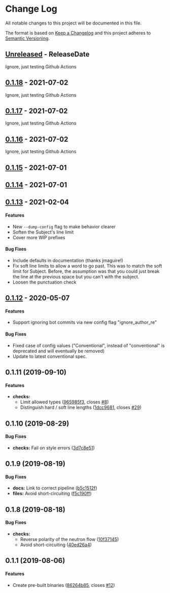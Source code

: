 # Change Log
All notable changes to this project will be documented in this file.

The format is based on [Keep a Changelog](http://keepachangelog.com/)
and this project adheres to [Semantic Versioning](http://semver.org/).

<!-- next-header -->
## [Unreleased] - ReleaseDate

Ignore, just testing Github Actions

## [0.1.18] - 2021-07-02

Ignore, just testing Github Actions

## [0.1.17] - 2021-07-02

Ignore, just testing Github Actions

## [0.1.16] - 2021-07-02

Ignore, just testing Github Actions

## [0.1.15] - 2021-07-01

## [0.1.14] - 2021-07-01

## [0.1.13] - 2021-02-04

#### Features

* New `--dump-config` flag to make behavior clearer
* Soften the Subject's line limit
* Cover more WIP prefixes

#### Bug Fixes

* Include defaults in documentation (thanks jmaguire!)
* Fix soft line limits to allow a word to go past.  This was to match the soft
  limit for Subject.  Before, the assumption was that you could just break the
  line at the previous space but you can't with the subject.
* Loosen the punctuation check

## [0.1.12] - 2020-05-07

#### Features

* Support ignoring bot commits via new config flag "ignore_author_re"

#### Bug Fixes

* Fixed case of config values ("Conventional", instead of "conventional" is deprecated and will eventually be removed)
* Update to latest conventional spec.


## 0.1.11 (2019-09-10)

#### Features

* **checks:**
  *  Limit allowed types ([965985f3](https://github.com/crate-ci/committed/commit/965985f3dcd616a36f65e981ee3973b6ca1524fc), closes [#8](https://github.com/crate-ci/committed/issues/8))
  *  Distinguish hard / soft line lengths ([1dcc9681](https://github.com/crate-ci/committed/commit/1dcc96813e0301928431cc164c464262117464bb), closes [#29](https://github.com/crate-ci/committed/issues/29))


## 0.1.10 (2019-08-29)

#### Bug Fixes

* **checks:**  Fail on style errors ([3d7c8e51](https://github.com/crate-ci/committed/commit/3d7c8e5119e16f9af71f9b643b131d1f644398a4))


## 0.1.9 (2019-08-19)

#### Bug Fixes

* **docs:**  Link to correct pipeline ([b5c1512f](https://github.com/crate-ci/committed/commit/b5c1512f0739c980559eb2eceed06c8b511ab99a))
* **files:**  Avoid short-circuiting ([f5c190ff](https://github.com/crate-ci/committed/commit/f5c190ff0fdd7adddc882f4b04a41cb6334cc26f))


## 0.1.8 (2019-08-18)

#### Bug Fixes

* **checks:**
  *  Reverse polarity of the neutron flow ([10f37145](https://github.com/crate-ci/committed/commit/10f3714578da516829d0f5663b8af71dfcbe1caa))
  *  Avoid short-circuiting ([40ed26a4](https://github.com/crate-ci/committed/commit/40ed26a453893e1b4555f2dceb7f56fcdb774762))


## 0.1.1 (2019-08-06)

#### Features

*   Create pre-built binaries ([86264b85](https://github.com/crate-ci/committed/commit/86264b8557fea00435aa92f1345f61dcf923650b), closes [#12](https://github.com/crate-ci/committed/issues/12))


<!-- next-url -->
[Unreleased]: https://github.com/assert-rs/predicates-rs/compare/v0.1.18...HEAD
[0.1.18]: https://github.com/assert-rs/predicates-rs/compare/v0.1.17...v0.1.18
[0.1.17]: https://github.com/assert-rs/predicates-rs/compare/v0.1.16...v0.1.17
[0.1.16]: https://github.com/assert-rs/predicates-rs/compare/v0.1.15...v0.1.16
[0.1.15]: https://github.com/assert-rs/predicates-rs/compare/v0.1.14...v0.1.15
[0.1.14]: https://github.com/assert-rs/predicates-rs/compare/v0.1.13...v0.1.14
[0.1.13]: https://github.com/assert-rs/predicates-rs/compare/v0.1.12...v0.1.13
[0.1.12]: https://github.com/assert-rs/predicates-rs/compare/v0.1.11...v0.1.12

